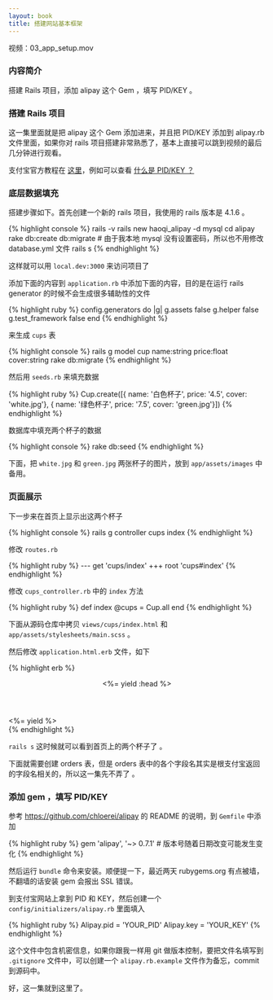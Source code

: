```yaml
---
layout: book
title: 搭建网站基本框架
---
```


视频：03_app_setup.mov

### 内容简介

搭建 Rails 项目，添加 alipay 这个 Gem ，填写 PID/KEY 。

### 搭建 Rails 项目

这一集里面就是把 alipay 这个 Gem 添加进来，并且把 PID/KEY 添加到 alipay.rb 文件里面，如果你对 rails 项目搭建非常熟悉了，基本上直接可以跳到视频的最后几分钟进行观看。

支付宝官方教程在 <a href="http://fun.alipay.com/zfbxt/">这里</a>，例如可以查看 <a href="http://fun.alipay.com/zfbxt/jicheng.html#pidkey">什么是 PID/KEY ？</a>

### 底层数据填充

搭建步骤如下。首先创建一个新的 rails 项目，我使用的 rails 版本是 4.1.6 。

{% highlight console %}
rails -v
rails new haoqi_alipay -d mysql
cd alipay
rake db:create db:migrate # 由于我本地 mysql 没有设置密码，所以也不用修改 database.yml 文件
rails s
{% endhighlight %}

这样就可以用 `local.dev:3000` 来访问项目了

添加下面的内容到 `application.rb` 中添加下面的内容，目的是在运行 rails generator 的时候不会生成很多辅助性的文件

{% highlight ruby %}
config.generators do |g|
  g.assets false
  g.helper false
  g.test_framework false
end
{% endhighlight %}

来生成 `cups` 表

{% highlight console %}
rails g model cup name:string price:float cover:string
rake db:migrate
{% endhighlight %}

然后用 `seeds.rb` 来填充数据

{% highlight ruby %}
Cup.create([{ name: '白色杯子', price: '4.5', cover: 'white.jpg'}, { name: '绿色杯子', price: '7.5', cover: 'green.jpg'}])
{% endhighlight %}

数据库中填充两个杯子的数据

{% highlight console %}
rake db:seed
{% endhighlight %}

下面，把 `white.jpg` 和 `green.jpg` 两张杯子的图片，放到 `app/assets/images` 中备用。

### 页面展示

下一步来在首页上显示出这两个杯子

{% highlight console %}
rails g controller cups index
{% endhighlight %}

修改 `routes.rb`

{% highlight ruby %}
--- get 'cups/index'
+++ root 'cups#index'
{% endhighlight %}


修改 `cups_controller.rb` 中的 `index` 方法

{% highlight ruby %}
def index
  @cups = Cup.all
end
{% endhighlight %}

下面从源码仓库中拷贝 `views/cups/index.html` 和 `app/assets/stylesheets/main.scss` 。

然后修改 `application.html.erb` 文件，如下

{% highlight erb %}
<header>
  <%= yield :head %>
</header>
<div class="wrapper">
  <%= yield %>
</div>
{% endhighlight %}

`rails s` 这时候就可以看到首页上的两个杯子了 。

下面就需要创建 orders 表，但是 orders 表中的各个字段名其实是根支付宝返回的字段名相关的，所以这一集先不弄了 。


### 添加 gem ，填写 PID/KEY

参考 <https://github.com/chloerei/alipay> 的 README 的说明，到 `Gemfile` 中添加

{% highlight ruby %}
gem 'alipay', '~> 0.7.1' # 版本号随着日期改变可能发生变化
{% endhighlight %}

然后运行 `bundle` 命令来安装。顺便提一下，最近两天 rubygems.org 有点被墙，不翻墙的话安装 gem 会报出 SSL 错误。

到支付宝网站上拿到 PID 和 KEY，然后创建一个 `config/initializers/alipay.rb` 里面填入

{% highlight ruby %}
Alipay.pid = 'YOUR_PID'
Alipay.key = 'YOUR_KEY'
{% endhighlight %}

这个文件中包含机密信息，如果你跟我一样用 git 做版本控制，要把文件名填写到 `.gitignore` 文件中，可以创建一个 `alipay.rb.example` 文件作为备忘，commit 到源码中。

好，这一集就到这里了。
